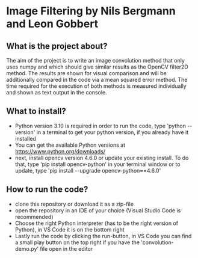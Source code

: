 # Image Filtering by Nils Bergmann and Leon Gobbert
## What is the project about?
The aim of the project is to write an image convolution method that only uses numpy and which should give similar results as the OpenCV filter2D method.
The results are shown for visual comparison and will be additionally compared in the code via a mean squared error method. The time required for the
execution of both methods is measured individually and shown as text output in the console.

## What to install?
- Python version 3.10 is required in order to run the code, type 'python --version' in a terminal to get your python version, if you already have it installed 
- You can get the available Python versions at https://www.python.org/downloads/
- next, install opencv version 4.6.0 or update your existing install. To do that, type 'pip install opencv-python' in your terminal window or to update, type 'pip install --upgrade opencv-python==4.6.0'

## How to run the code?
- clone this repository or download it as a zip-file
- open the repository in an IDE of your choice (Visual Studio Code is recommended)
- Choose the right Python interpreter (has to be the right version of Python), in VS Code it is on the bottom right
- Lastly run the code by clicking the run-button, in VS Code you can find a small play button on the top right if you have the 'convolution-demo.py' file open in the editor